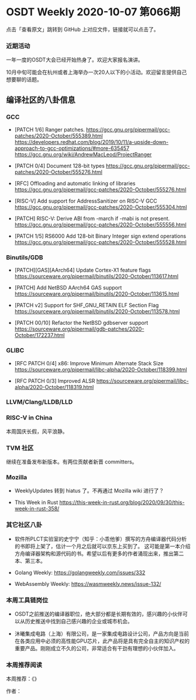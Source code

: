 # OSDT Weekly 2020-10-07 第066期

点击「查看原文」跳转到 GitHub 上对应文件，链接就可以点击了。

### 近期活动

一年一度的OSDT大会已经开始热身了。欢迎大家报名演讲。

10月中旬可能会在杭州或者上海举办一次20人以下的小活动。欢迎留言提供自己想要聊的话题。

## 编译社区的八卦信息

### GCC

- [PATCH 1/6] Ranger patches.
  https://gcc.gnu.org/pipermail/gcc-patches/2020-October/555389.html
  https://developers.redhat.com/blog/2019/10/11/a-upside-down-approach-to-gcc-optimizations/#more-635457
  https://gcc.gnu.org/wiki/AndrewMacLeod/ProjectRanger

- [PATCH 0/4] Document 128-bit types
  https://gcc.gnu.org/pipermail/gcc-patches/2020-October/555276.html

- [RFC] Offloading and automatic linking of libraries
  https://gcc.gnu.org/pipermail/gcc-patches/2020-October/555276.html

- [RISC-V] Add support for AddressSanitizer on RISC-V GCC
  https://gcc.gnu.org/pipermail/gcc-patches/2020-October/555304.html

- [PATCH] RISC-V: Derive ABI from -march if -mabi is not present.
  https://gcc.gnu.org/pipermail/gcc-patches/2020-October/555556.html

- [PATCH 1/5] RS6000 Add 128-bit Binary Integer sign extend operations
  https://gcc.gnu.org/pipermail/gcc-patches/2020-October/555528.html


### Binutils/GDB

- [PATCH][GAS][AArch64] Update Cortex-X1 feature flags
  https://sourceware.org/pipermail/binutils/2020-October/113617.html

- [PATCH] Add NetBSD AArch64 GAS support
  https://sourceware.org/pipermail/binutils/2020-October/113615.html

- [PATCH v2] Support for SHF_GNU_RETAIN ELF Section Flag
  https://sourceware.org/pipermail/binutils/2020-October/113578.html

- [PATCH 00/10] Refactor the NetBSD gdbserver support
  https://sourceware.org/pipermail/gdb-patches/2020-October/172237.html


### GLIBC

- [RFC PATCH 0/4] x86: Improve Minimum Alternate Stack Size
  https://sourceware.org/pipermail/libc-alpha/2020-October/118399.html

- [RFC PATCH 0/3] Improved ALSR
  https://sourceware.org/pipermail/libc-alpha/2020-October/118319.html

### LLVM/Clang/LLDB/LLD



### RISC-V in China

本周国庆长假，风平浪静。

### TVM 社区

继续在准备发布新版本。有两位贡献者新晋 committers。

### Mozilla

- WeeklyUpdates 转到 hiatus 了。不再通过 Mozilla wiki 进行了？

- This Week in Rust
  https://this-week-in-rust.org/blog/2020/09/30/this-week-in-rust-358/

### 其它社区八卦

- 软件所PLCT实验室的史宁宁（知乎：小乖他爹）撰写的方舟编译器代码分析的书即将上架了，估计一个月之后就可以京东上买到了。
  这可能是第一本介绍方舟编译器架构和源代码的书。希望以后有更多的作者涌现出来，推出第二本、第三本。

- Golang Weekly:
  https://golangweekly.com/issues/332

- WebAssembly Weekly:
  https://wasmweekly.news/issue-132/

### 本周工具链岗位

- OSDT之前推送的编译器职位，绝大部分都是长期有效的，感兴趣的小伙伴可以从历史推送中找到自己感兴趣的企业或城市机会。

- 沐曦集成电路（上海）有限公司，是一家集成电路设计公司，产品方向是当前在各类应用中必须的高性能GPU芯片，此产品将是具有完全自主的知识产权的重要产品。刚刚成立不久的公司，非常适合有干劲有理想的小伙伴加入。

### 本周推荐阅读

本周推荐：《》

作者：
